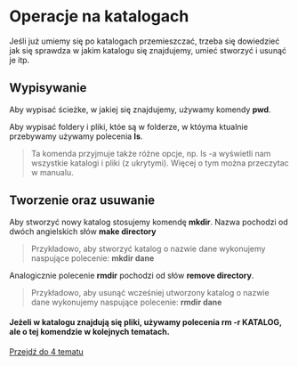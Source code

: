 # Operacje na katalogach

Jeśli już umiemy się po katalogach przemieszczać, trzeba się dowiedzieć jak się sprawdza w jakim katalogu się znajdujemy, umieć stworzyć i usunąć je itp.

## Wypisywanie

Aby wypisać ścieżke, w jakiej się znajdujemy, używamy komendy **pwd**.

Aby wypisać foldery i pliki, któe są w folderze, w któyma ktualnie przebywamy używamy polecenia **ls**.

> Ta komenda przyjmuje także różne opcje, np. ls -a wyświetli nam wszystkie katalogi i pliki (z ukrytymi). Więcej o tym można przeczytac w manualu.

## Tworzenie oraz usuwanie

Aby stworzyć nowy katalog stosujemy komendę **mkdir**. Nazwa pochodzi od dwóch angielskich słów **make directory**

> Przykładowo, aby stworzyć katalog o nazwie dane wykonujemy naspujące polecenie: **mkdir dane**

Analogicznie polecenie **rmdir** pochodzi od słów **remove directory**.

> Przykładowo, aby usunąć wcześniej utworzony katalog o nazwie dane wykonujemy naspujące polecenie: **rmdir dane**

#### Jeżeli w katalogu znajdują się pliki, używamy polecenia **rm -r KATALOG**, ale o tej komendzie w kolejnych tematach.

[Przejdź do 4 tematu](/content/r2/t4)